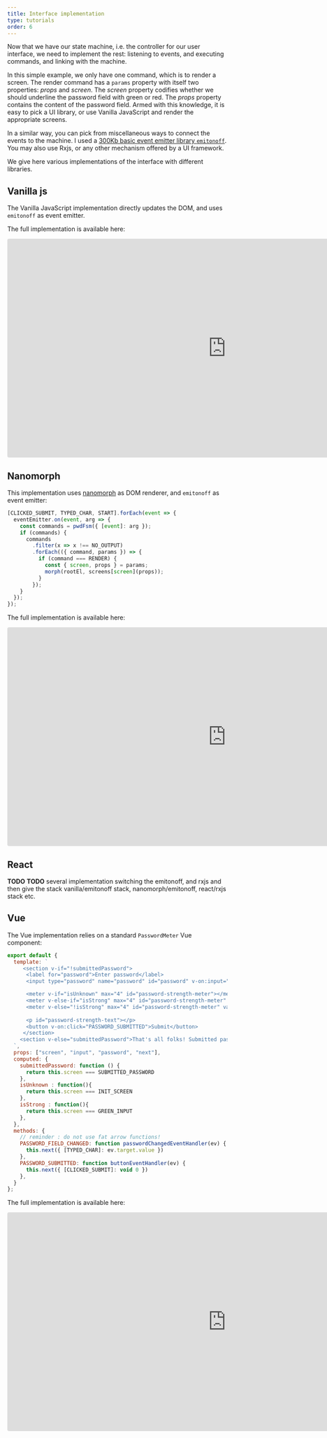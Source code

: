 ```yaml
---
title: Interface implementation
type: tutorials
order: 6
---
```


Now that we have our state machine, i.e. the controller for our user interface, we need to implement the rest: listening to events, and executing commands, and linking with the machine.

In this simple example, we only have one command, which is to render a screen. The render command has a `params` property with itself two properties: *props* and *screen*. The *screen* property codifies whether we should underline the password field with green or red. The *props* property contains the content of the password field. Armed with this knowledge, it is easy to pick a UI library, or use Vanilla JavaScript and render the appropriate screens. 

In a similar way, you can pick from miscellaneous ways to connect the events to the machine. I used a [300Kb basic event emitter library `emitonoff`](https://github.com/konsumer/emitonoff). You may also use Rxjs, or any other mechanism offered by a UI framework.

We give here various implementations of the interface with different libraries.

## Vanilla js
The Vanilla JavaScript implementation directly updates the DOM, and uses `emitonoff` as event emitter.

The full implementation is available here:
<iframe src="https://codesandbox.io/embed/mqx96pm64j?fontsize=12&module=%2Fsrc%2Findex.js" title="password-meter-nanomorph" style="width:1000px; height:500px; border:0; border-radius: 4px; overflow:hidden;" sandbox="allow-modals allow-forms allow-popups allow-scripts allow-same-origin"></iframe>

## Nanomorph
This implementation uses [nanomorph](https://github.com/choojs/nanomorph) as DOM renderer, and `emitonoff` as event emitter:

```js
[CLICKED_SUBMIT, TYPED_CHAR, START].forEach(event => {
  eventEmitter.on(event, arg => {
    const commands = pwdFsm({ [event]: arg });
    if (commands) {
      commands
        .filter(x => x !== NO_OUTPUT)
        .forEach(({ command, params }) => {
          if (command === RENDER) {
            const { screen, props } = params;
            morph(rootEl, screens[screen](props));
          }
        });
    }
  });
});
```

The full implementation is available here:
<iframe src="https://codesandbox.io/embed/73wy8jwk86?fontsize=12&module=%2Fsrc%2Findex.js" title="password-meter-nanomorph" style="width:1000px; height:500px; border:0; border-radius: 4px; overflow:hidden;" sandbox="allow-modals allow-forms allow-popups allow-scripts allow-same-origin"></iframe>

## React
**TODO**
**TODO** several implementation switching the emitonoff, and rxjs and then give the stack vanilla/emitonoff stack, nanomorph/emitonoff, react/rxjs stack etc.


## Vue
The Vue implementation relies on a standard `PasswordMeter` Vue component:

```js
export default {
  template: `
     <section v-if="!submittedPassword">
      <label for="password">Enter password</label>
      <input type="password" name="password" id="password" v-on:input="PASSWORD_FIELD_CHANGED" />

      <meter v-if="isUnknown" max="4" id="password-strength-meter"></meter>
      <meter v-else-if="isStrong" max="4" id="password-strength-meter" value="4"></meter>
      <meter v-else="!isStrong" max="4" id="password-strength-meter" value="1"></meter>
      
      <p id="password-strength-text"></p>
      <button v-on:click="PASSWORD_SUBMITTED">Submit</button>
     </section>
    <section v-else="submittedPassword">That's all folks! Submitted password is {{password}}</section>
  `,
  props: ["screen", "input", "password", "next"],
  computed: {
    submittedPassword: function () {
      return this.screen === SUBMITTED_PASSWORD
    },
    isUnknown : function(){
      return this.screen === INIT_SCREEN
    },
    isStrong : function(){
      return this.screen === GREEN_INPUT
    },
  },
  methods: {
    // reminder : do not use fat arrow functions!
    PASSWORD_FIELD_CHANGED: function passwordChangedEventHandler(ev) {
      this.next({ [TYPED_CHAR]: ev.target.value })
    },
    PASSWORD_SUBMITTED: function buttonEventHandler(ev) {
      this.next({ [CLICKED_SUBMIT]: void 0 })
    },
  }
};

```

The full implementation is available here:
<iframe src="https://codesandbox.io/embed/l9o1qknoz7?fontsize=12&module=%2Fsrc%2Findex.js" title="password-meter-nanomorph" style="width:1000px; height:500px; border:0; border-radius: 4px; overflow:hidden;" sandbox="allow-modals allow-forms allow-popups allow-scripts allow-same-origin"></iframe>
